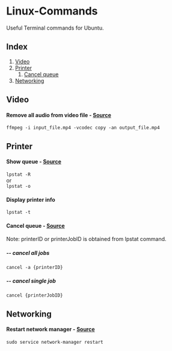 # Linux-Commands
Useful Terminal commands for Ubuntu.
## Index
1. [Video](#video)
2. [Printer](#printer)
    1. [Cancel queue](#cancel-queue)
3. [Networking](#networking)

## Video
#### Remove all audio from video file - [Source](https://unix.stackexchange.com/questions/6402/how-to-remove-an-audio-track-from-an-mp4-video-file)
`ffmpeg -i input_file.mp4 -vcodec copy -an output_file.mp4`
## Printer <a name="printer"></a>
#### Show queue - [Source](https://www.computerhope.com/unix/ulpstat.htm)
`lpstat -R` <br>
or <br>
`lpstat -o`
#### Display printer info
`lpstat -t`
#### Cancel queue - [Source](https://askubuntu.com/questions/350334/how-do-i-clear-a-print-queue-in-ubuntu)
Note: printerID or printerJobID is obtained from lpstat command.
##### -- cancel all jobs
`cancel -a {printerID}`
##### -- cancel single job
`cancel {printerJobID}`
## Networking
#### Restart network manager - [Source](https://linuxconfig.org/how-to-restart-network-on-ubuntu-18-04-bionic-beaver-linux)
`sudo service network-manager restart`
